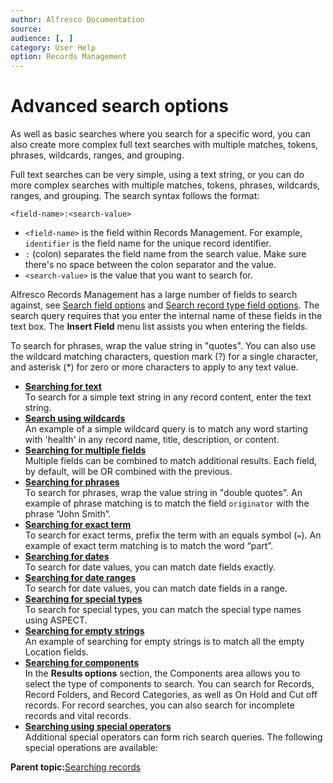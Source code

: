 ```yaml
---
author: Alfresco Documentation
source: 
audience: [, ]
category: User Help
option: Records Management
---
```


# Advanced search options

As well as basic searches where you search for a specific word, you can also create more complex full text searches with multiple matches, tokens, phrases, wildcards, ranges, and grouping.

Full text searches can be very simple, using a text string, or you can do more complex searches with multiple matches, tokens, phrases, wildcards, ranges, and grouping. The search syntax follows the format:

```
<field-name>:<search-value>
```

-   `<field-name>` is the field within Records Management. For example, `identifier` is the field name for the unique record identifier.
-   `:` \(colon\) separates the field name from the search value. Make sure there's no space between the colon separator and the value.
-   `<search-value>` is the value that you want to search for.

Alfresco Records Management has a large number of fields to search against, see [Search field options](rm-search-fields.md) and [Search record type field options](rm-search-specialfields.md). The search query requires that you enter the internal name of these fields in the text box. The **Insert Field** menu list assists you when entering the fields.

To search for phrases, wrap the value string in "quotes". You can also use the wildcard matching characters, question mark \(?\) for a single character, and asterisk \(\*\) for zero or more characters to apply to any text value.

-   **[Searching for text](../tasks/rm-search-text.md)**  
To search for a simple text string in any record content, enter the text string.
-   **[Search using wildcards](../tasks/rm-search-wildcards.md)**  
An example of a simple wildcard query is to match any word starting with 'health' in any record name, title, description, or content.
-   **[Searching for multiple fields](../tasks/rm-search-multiple.md)**  
Multiple fields can be combined to match additional results. Each field, by default, will be OR combined with the previous.
-   **[Searching for phrases](../tasks/rm-search-phrases.md)**  
To search for phrases, wrap the value string in "double quotes". An example of phrase matching is to match the field `originator` with the phrase “John Smith”.
-   **[Searching for exact term](../tasks/rm-search-exactterm.md)**  
To search for exact terms, prefix the term with an equals symbol \(`=`\). An example of exact term matching is to match the word “part”.
-   **[Searching for dates](../tasks/rm-search-dates.md)**  
To search for date values, you can match date fields exactly.
-   **[Searching for date ranges](../tasks/rm-search-daterange.md)**  
To search for date values, you can match date fields in a range.
-   **[Searching for special types](../tasks/rm-search-specialtypes.md)**  
To search for special types, you can match the special type names using ASPECT.
-   **[Searching for empty strings](../tasks/rm-search-emptystring.md)**  
An example of searching for empty strings is to match all the empty Location fields.
-   **[Searching for components](../tasks/rm-search-components.md)**  
In the **Results options** section, the Components area allows you to select the type of components to search. You can search for Records, Record Folders, and Record Categories, as well as On Hold and Cut off records. For record searches, you can also search for incomplete records and vital records.
-   **[Searching using special operators](../tasks/rm-search-operators.md)**  
Additional special operators can form rich search queries. The following special operations are available:

**Parent topic:**[Searching records](../concepts/rm-search.md)

